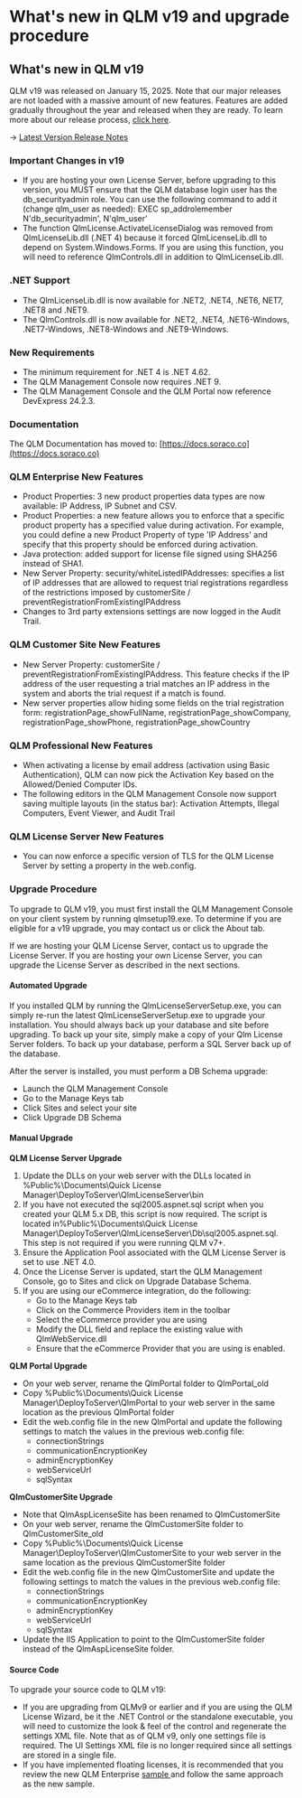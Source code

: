 # What's new in QLM v19 and upgrade procedure

## What's new in QLM v19

QLM v19 was released on January 15, 2025. Note that our major releases are not loaded with a massive amount of new features. Features are added gradually throughout the year and released when they are ready. To learn more about our release process, [click here](https://docs.soraco.co/docs/blog/iterative-releases).

-> [Latest Version Release Notes](https://soraco.co/products/qlm/ReleaseNotes.html)

### Important Changes in v19 <a href="#h_01h95qq4d75t05j62drs5q0gz6" id="h_01h95qq4d75t05j62drs5q0gz6"></a>

* If you are hosting your own License Server, before upgrading to this version, you MUST ensure that the QLM database login user has the db\_securityadmin role. You can use the following command to add it (change qlm\_user as needed): EXEC sp\_addrolemember N'db\_securityadmin', N'qlm\_user'
* The function QlmLicense.ActivateLicenseDialog was removed from QlmLicenseLib.dll (.NET 4) because it forced QlmLicenseLib.dll to depend on System.Windows.Forms. If you are using this function, you will need to reference QlmControls.dll in addition to QlmLicenseLib.dll.

### .NET Support

* The QlmLicenseLib.dll is now available for .NET2, .NET4, .NET6, NET7, .NET8 and .NET9.
* The QlmControls.dll is now available for .NET2, .NET4, .NET6-Windows, .NET7-Windows, .NET8-Windows and .NET9-Windows.

### New Requirements

* The minimum requirement for .NET 4 is .NET 4.62.
* The QLM Management Console now requires .NET 9.
* The QLM Management Console and the QLM Portal now reference DevExpress 24.2.3.

### Documentation

The QLM Documentation has moved to: [https://docs.soraco.co](https://docs.soraco.co)

### QLM Enterprise New Features

* Product Properties: 3 new product properties data types are now available: IP Address, IP Subnet and CSV.
* Product Properties: a new feature allows you to enforce that a specific product property has a specified value during activation. For example, you could define a new Product Property of type 'IP Address' and specify that this property should be enforced during activation.
* Java protection: added support for license file signed using SHA256 instead of SHA1.
* New Server Property: security/whiteListedIPAddresses: specifies a list of IP addresses that are allowed to request trial registrations regardless of the restrictions imposed by customerSite / preventRegistrationFromExistingIPAddress
* Changes to 3rd party extensions settings are now logged in the Audit Trail.

### QLM Customer Site New Features

* New Server Property: customerSite / preventRegistrationFromExistingIPAddress. This feature checks if the IP address of the user requesting a trial matches an IP address in the system and aborts the trial request if a match is found.
* New server properties allow hiding some fields on the trial registration form: registrationPage\_showFullName, registrationPage\_showCompany, registrationPage\_showPhone, registrationPage\_showCountry

### QLM Professional New Features

* When activating a license by email address (activation using Basic Authentication), QLM can now pick the Activation Key based on the Allowed/Denied Computer IDs.
* The following editors in the QLM Management Console now support saving multiple layouts (in the status bar): Activation Attempts, Illegal Computers, Event Viewer, and Audit Trail

### QLM License Server New Features

* You can now enforce a specific version of TLS for the QLM License Server by setting a property in the web.config.

### Upgrade Procedure

To upgrade to QLM v19, you must first install the QLM Management Console on your client system by running qlmsetup19.exe. To determine if you are eligible for a v19 upgrade, you may contact us or click the About tab.

If we are hosting your QLM License Server, contact us to upgrade the License Server. If you are hosting your own License Server, you can upgrade the License Server as described in the next sections.

#### Automated Upgrade

If you installed QLM by running the QlmLicenseServerSetup.exe, you can simply re-run the latest QlmLicenseServerSetup.exe to upgrade your installation. You should always back up your database and site before upgrading. To back up your site, simply make a copy of your Qlm License Server folders. To back up your database, perform a SQL Server back up of the database.

After the server is installed, you must perform a DB Schema upgrade:

* Launch the QLM Management Console
* Go to the Manage Keys tab
* Click Sites and select your site
* Click Upgrade DB Schema

#### Manual Upgrade

**QLM License Server Upgrade**

1. Update the DLLs on your web server with the DLLs located in %Public%\Documents\Quick License Manager\DeployToServer\QlmLicenseServer\bin
2. If you have not executed the sql2005.aspnet.sql script when you created your QLM 5.x DB, this script is now required. The script is located in%Public%\Documents\Quick License Manager\DeployToServer\QlmLicenseServer\Db\sql2005.aspnet.sql. This step is not required if you were running QLM v7+.
3. Ensure the Application Pool associated with the QLM License Server is set to use .NET 4.0.
4. Once the License Server is updated, start the QLM Management Console, go to Sites and click on Upgrade Database Schema.
5. If you are using our eCommerce integration, do the following:
   * Go to the Manage Keys tab
   * Click on the Commerce Providers item in the toolbar
   * Select the eCommerce provider you are using
   * Modify the DLL field and replace the existing value with QlmWebService.dll
   * Ensure that the eCommerce Provider that you are using is enabled.

**QLM Portal Upgrade**

* On your web server, rename the QlmPortal folder to QlmPortal\_old
* Copy %Public%\Documents\Quick License Manager\DeployToServer\QlmPortal to your web server in the same location as the previous QlmPortal folder
* Edit the web.config file in the new QlmPortal and update the following settings to match the values in the previous web.config file:
  * connectionStrings
  * communicationEncryptionKey
  * adminEncryptionKey
  * webServiceUrl
  * sqlSyntax

**QlmCustomerSite Upgrade**

* Note that QlmAspLicenseSite has been renamed to QlmCustomerSite
* On your web server, rename the QlmCustomerSite folder to QlmCustomerSite\_old
* Copy %Public%\Documents\Quick License Manager\DeployToServer\QlmCustomerSite to your web server in the same location as the previous QlmCustomerSite folder
* Edit the web.config file in the new QlmCustomerSite and update the following settings to match the values in the previous web.config file:
  * connectionStrings
  * communicationEncryptionKey
  * adminEncryptionKey
  * webServiceUrl
  * sqlSyntax
* Update the IIS Application to point to the QlmCustomerSite folder instead of the QlmAspLicenseSite folder.

#### Source Code

To upgrade your source code to QLM v19:

* If you are upgrading from QLMv9 or earlier and if you are using the QLM License Wizard, be it the .NET Control or the standalone executable, you will need to customize the look & feel of the control and regenerate the settings XML file. Note that as of QLM v9, only one settings file is required. The UI Settings XML file is no longer required since all settings are stored in a single file.
* If you have implemented floating licenses, it is recommended that you review the new QLM Enterprise [sample ](https://docs.soraco.co/docs/step-by-step-guides/how-to-support-floating-and-node-locked-licences-in-the-same-app)and follow the same approach as the new sample.
